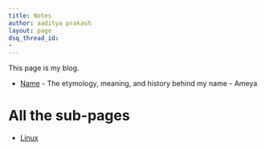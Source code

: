 ```yaml
---
title: Notes
author: aaditya prakash
layout: page
dsq_thread_id:
-
---
```


This page is my blog.  

  * [Name]( {{site.baseurl}}/about) - The etymology, meaning, and history behind my name - Ameya

# All the sub-pages

  * [Linux]({{site.baseurl}}/blog/linux/)
